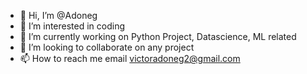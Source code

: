 - 👋 Hi, I’m @Adoneg
- 👀 I’m interested in coding 
- 🌱 I’m currently working on Python Project, Datascience, ML related 
- 💞️ I’m looking to collaborate on any project 
- 📫 How to reach me email victoradoneg2@gmail.com 

<!---
Adoneg/Adoneg is a ✨ special ✨ repository because its `README.md` (this file) appears on your GitHub profile.
You can click the Preview link to take a look at your changes.
--->
